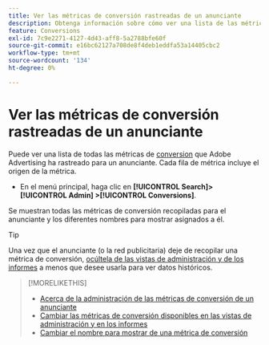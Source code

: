 ```yaml
---
title: Ver las métricas de conversión rastreadas de un anunciante
description: Obtenga información sobre cómo ver una lista de las métricas de conversión rastreadas para un anunciante.
feature: Conversions
exl-id: 7c9e2271-4127-4d43-aff8-5a2788bfe60f
source-git-commit: e16bc62127a708de8f4deb1eddfa53a14405cbc2
workflow-type: tm+mt
source-wordcount: '134'
ht-degree: 0%

---
```


# Ver las métricas de conversión rastreadas de un anunciante

Puede ver una lista de todas las métricas de [conversion](/help/search-social-commerce/glossary.md#c-d) que Adobe Advertising ha rastreado para un anunciante. Cada fila de métrica incluye el origen de la métrica.

* En el menú principal, haga clic en **[!UICONTROL Search]> [!UICONTROL Admin] >[!UICONTROL Conversions]**.

Se muestran todas las métricas de conversión recopiladas para el anunciante y los diferentes nombres para mostrar asignados a él.

>[!TIP]
>
>Una vez que el anunciante (o la red publicitaria) deje de recopilar una métrica de conversión, [ocúltela de las vistas de administración y de los informes](conversion-metric-edit-available.md) a menos que desee usarla para ver datos históricos.

>[!MORELIKETHIS]
>
>* [Acerca de la administración de las métricas de conversión de un anunciante](conversion-metric-about.md)
>* [Cambiar las métricas de conversión disponibles en las vistas de administración y en los informes](conversion-metric-edit-available.md)
>* [Cambiar el nombre para mostrar de una métrica de conversión](conversion-metric-edit-display-name.md)

